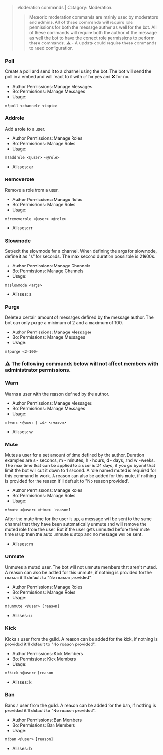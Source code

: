 > Moderation commands | Catagory: Moderation.
>
>>  Meteoric moderation commands are mainly used by moderators and admins. All of these commands will require role permissions for both the message author as well for the bot. All of these commands will require both the author of the message as well the bot to have the correct role permissions to perform these commands. ⚠ - A update could require these commands to need configuration.

### Poll

Create a poll and send it to a channel using the bot. The bot will send the poll in a embed and will react to it with ✅ for yes and ❌ for no.

* Author Permissions: Manage Messages
* Bot Permissions: Manage Messages
* Usage:

```
m!poll <channel> <topic>
```

### Addrole

Add a role to a user.

* Author Permissions: Manage Roles
* Bot Permissions: Manage Roles
* Usage:

```
m!addrole <@user> <@role>
```

* Aliases: ar

### Removerole

Remove a role from a user.

* Author Permissions: Manage Roles
* Bot Permissions: Manage Roles
* Usage:

```
m!removerole <@user> <@role>
```

* Aliases: rr

### Slowmode

Set/edit the slowmode for a channel. When defining the args for slowmode, define it as "s" for seconds. The max second duration possiable is 21600s.

* Author Permissions: Manage Channels
* Bot Permissions: Manage Channels
* Usage:

```
m!slowmode <args>
```

* Aliases: s

### Purge

Delete a certain amount of messages defined by the message author. The bot can only purge a minimum of 2 and a maximum of 100.

* Author Permissions: Manage Messages
* Bot Permissions: Manage Messages
* Usage:

```
m!purge <2-100>
```

### ⚠ The following commands below will not affect members with administrator permissions.

### Warn

Warns a user with the reason defined by the author.

* Author Permissions: Manage Messages
* Bot Permissions: Manage Messages
* Usage:

```
m!warn <@user | id> <reason>
```

* Aliases: w

### Mute

Mutes a user for a set amount of time defined by the author. Duration examples are s - seconds, m - minutes, h - hours, d - days, and w -weeks. The max time that can be applied to a user is 24 days, if you go byond that limit the bot will cut it down to 1 second. A role named muted is required for this command to work. A reason can also be added for this mute, if nothing is provided for the reason it'll default to "No reason provided".

* Author Permissions: Manage Roles
* Bot Permissions: Manage Roles
* Usage:

```
m!mute <@user> <time> [reason]
```

After the mute time for the user is up, a message will be sent to the same channel that they have been automatically unmute and will remove the muted role from the user. But if the user gets unmuted before their mute time is up then the auto unmute is stop and no message will be sent.

* Aliases: m

### Unmute

Unmutes a muted user. The bot will not unmute members that aren't muted. A reason can also be added for this unmute, if nothing is provided for the reason it'll default to "No reason provided".

* Author Permissions: Manage Roles
* Bot Permissions: Manage Roles
* Usage:

```
m!unmute <@user> [reason]
```

* Aliases: u

### Kick

Kicks a user from the guild. A reason can be added for the kick, if nothing is provided it'll default to "No reason provided".

* Author Permissions: Kick Members
* Bot Permissions: Kick Members
* Usage:

```
m!kick <@user> [reason]
```

* Aliases: k

### Ban

Bans a user from the guild. A reason can be added for the ban, if nothing is provided it'll default to "No reason provided".

* Author Permissions: Ban Members
* Bot Permissions: Ban Members
* Usage:

```
m!ban <@user> [reason]
```

* Aliases: b